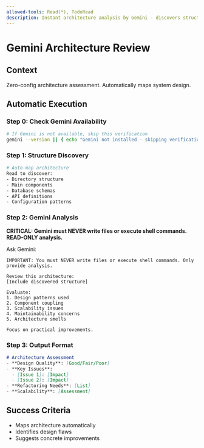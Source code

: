```yaml
---
allowed-tools: Read(*), TodoRead
description: Instant architecture analysis by Gemini - discovers structure automatically
---
```


# Gemini Architecture Review  

## Context
Zero-config architecture assessment. Automatically maps system design.

## Automatic Execution

### Step 0: Check Gemini Availability
```bash
# If Gemini is not available, skip this verification
gemini --version || { echo "Gemini not installed - skipping verification"; exit 0; }
```

### Step 1: Structure Discovery
```bash
# Auto-map architecture
Read to discover:
- Directory structure
- Main components
- Database schemas
- API definitions
- Configuration patterns
```

### Step 2: Gemini Analysis
**CRITICAL: Gemini must NEVER write files or execute shell commands. READ-ONLY analysis.**

Ask Gemini:
```
IMPORTANT: You must NEVER write files or execute shell commands. Only provide analysis.

Review this architecture:
[Include discovered structure]

Evaluate:
1. Design patterns used
2. Component coupling
3. Scalability issues
4. Maintainability concerns
5. Architecture smells

Focus on practical improvements.
```

### Step 3: Output Format
```markdown
# Architecture Assessment
- **Design Quality**: [Good/Fair/Poor]
- **Key Issues**:
  - [Issue 1]: [Impact]
  - [Issue 2]: [Impact]
- **Refactoring Needs**: [List]
- **Scalability**: [Assessment]
```

## Success Criteria
- Maps architecture automatically
- Identifies design flaws
- Suggests concrete improvements